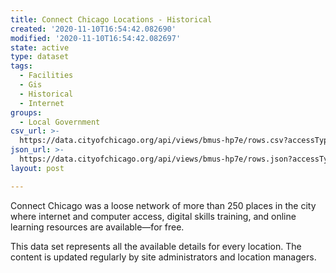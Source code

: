 ```yaml
---
title: Connect Chicago Locations - Historical
created: '2020-11-10T16:54:42.082690'
modified: '2020-11-10T16:54:42.082697'
state: active
type: dataset
tags:
  - Facilities
  - Gis
  - Historical
  - Internet
groups:
  - Local Government
csv_url: >-
  https://data.cityofchicago.org/api/views/bmus-hp7e/rows.csv?accessType=DOWNLOAD
json_url: >-
  https://data.cityofchicago.org/api/views/bmus-hp7e/rows.json?accessType=DOWNLOAD
layout: post

---
```

Connect Chicago was a loose network of more than 250 places in the city where internet and computer access, digital skills training, and online learning resources are available—for free.

This data set represents all the available details for every location. The content is updated regularly by site administrators and location managers.
